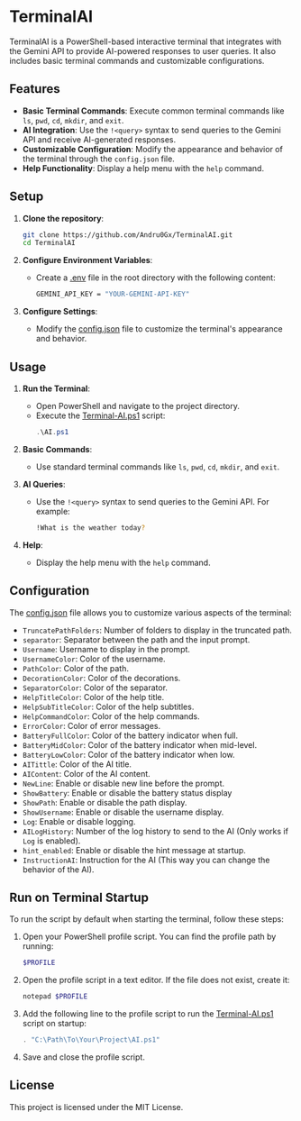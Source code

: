 # TerminalAI

TerminalAI is a PowerShell-based interactive terminal that integrates with the Gemini API to provide AI-powered responses to user queries. It also includes basic terminal commands and customizable configurations.

## Features

- **Basic Terminal Commands**: Execute common terminal commands like `ls`, `pwd`, `cd`, `mkdir`, and `exit`.
- **AI Integration**: Use the `!<query>` syntax to send queries to the Gemini API and receive AI-generated responses.
- **Customizable Configuration**: Modify the appearance and behavior of the terminal through the `config.json` file.
- **Help Functionality**: Display a help menu with the `help` command.

## Setup

1. **Clone the repository**:
    ```sh
    git clone https://github.com/Andru0Gx/TerminalAI.git
    cd TerminalAI
    ```

2. **Configure Environment Variables**:
    - Create a [.env](./.env.demo) file in the root directory with the following content:
        ```bash
        GEMINI_API_KEY = "YOUR-GEMINI-API-KEY"
        ```

3. **Configure Settings**:
    - Modify the [config.json](config.json) file to customize the terminal's appearance and behavior.

## Usage

1. **Run the Terminal**:
    - Open PowerShell and navigate to the project directory.
    - Execute the [Terminal-AI.ps1](./Terminal-AI.ps1) script:
        ```powershell
        .\AI.ps1
        ```

2. **Basic Commands**:
    - Use standard terminal commands like `ls`, `pwd`, `cd`, `mkdir`, and `exit`.

3. **AI Queries**:
    - Use the `!<query>` syntax to send queries to the Gemini API. For example:
        ```sh
        !What is the weather today?
        ```

4. **Help**:
    - Display the help menu with the `help` command.

## Configuration

The [config.json](./config.json) file allows you to customize various aspects of the terminal:

- `TruncatePathFolders`: Number of folders to display in the truncated path.
- `separator`: Separator between the path and the input prompt.
- `Username`: Username to display in the prompt.
- `UsernameColor`: Color of the username.
- `PathColor`: Color of the path.
- `DecorationColor`: Color of the decorations.
- `SeparatorColor`: Color of the separator.
- `HelpTitleColor`: Color of the help title.
- `HelpSubTitleColor`: Color of the help subtitles.
- `HelpCommandColor`: Color of the help commands.
- `ErrorColor`: Color of error messages.
- `BatteryFullColor`: Color of the battery indicator when full.
- `BatteryMidColor`: Color of the battery indicator when mid-level.
- `BatteryLowColor`: Color of the battery indicator when low.
- `AITittle`: Color of the AI title.
- `AIContent`: Color of the AI content.
- `NewLine`: Enable or disable new line before the prompt.
- `ShowBattery`: Enable or disable the battery status display
- `ShowPath`: Enable or disable the path display.
- `ShowUsername`: Enable or disable the username display.
- `Log`: Enable or disable logging.
- `AILogHistory`: Number of the log history to send to the AI (Only works if `Log` is enabled). 
- `hint_enabled`: Enable or disable the hint message at startup.
- `InstructionAI`: Instruction for the AI (This way you can change the behavior of the AI).

## Run on Terminal Startup

To run the script by default when starting the terminal, follow these steps:

1. Open your PowerShell profile script. You can find the profile path by running:
    ```powershell
    $PROFILE
    ```

2. Open the profile script in a text editor. If the file does not exist, create it:
    ```powershell
    notepad $PROFILE
    ```

3. Add the following line to the profile script to run the [Terminal-AI.ps1](./Terminal-AI.ps1) script on startup:
    ```powershell
    . "C:\Path\To\Your\Project\AI.ps1"
    ```

4. Save and close the profile script.


## License

This project is licensed under the MIT License.